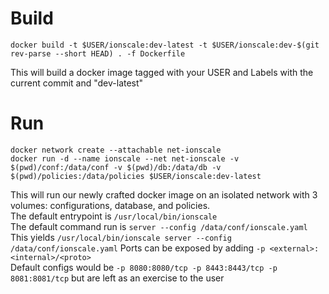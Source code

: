 # Build
```shell
docker build -t $USER/ionscale:dev-latest -t $USER/ionscale:dev-$(git rev-parse --short HEAD) . -f Dockerfile
```
This will build a docker image tagged with your USER and Labels with the current commit and "dev-latest"

# Run
```shell
docker network create --attachable net-ionscale
docker run -d --name ionscale --net net-ionscale -v $(pwd)/conf:/data/conf -v $(pwd)/db:/data/db -v $(pwd)/policies:/data/policies $USER/ionscale:dev-latest
```
This will run our newly crafted docker image on an isolated network with 3 volumes: configurations, database, and policies.  
The default entrypoint is `/usr/local/bin/ionscale`  
The default command run is `server --config /data/conf/ionscale.yaml`  
This yields `/usr/local/bin/ionscale server --config /data/conf/ionscale.yaml`
Ports can be exposed by adding `-p <external>:<internal>/<proto>`  
Default configs would be `-p 8080:8080/tcp -p 8443:8443/tcp -p 8081:8081/tcp` but are left as an exercise to the user
